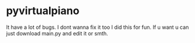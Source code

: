 # pyvirtualpiano
It have a lot of bugs.
I dont wanna fix it too I did this for fun.
If u want u can just download main.py and edit it or smth.

